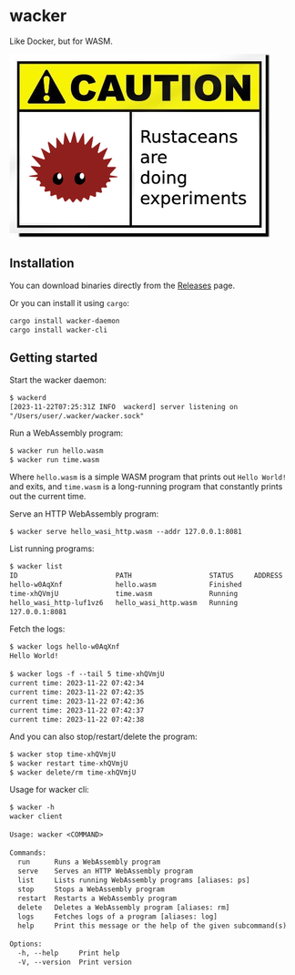 # wacker

Like Docker, but for WASM.

![CAUTION: Rustaceans are doing experiments](docs/caution.png)

## Installation

You can download binaries directly from the [Releases](https://github.com/iawia002/wacker/releases) page.

Or you can install it using `cargo`:

```
cargo install wacker-daemon
cargo install wacker-cli
```

## Getting started

Start the wacker daemon:

```
$ wackerd
[2023-11-22T07:25:31Z INFO  wackerd] server listening on "/Users/user/.wacker/wacker.sock"
```

Run a WebAssembly program:

```
$ wacker run hello.wasm
$ wacker run time.wasm
```

Where `hello.wasm` is a simple WASM program that prints out `Hello World!` and exits, and `time.wasm` is a long-running program that constantly prints out the current time.

Serve an HTTP WebAssembly program:

```
$ wacker serve hello_wasi_http.wasm --addr 127.0.0.1:8081
```

List running programs:

```
$ wacker list
ID                        PATH                   STATUS     ADDRESS
hello-w0AqXnf             hello.wasm             Finished
time-xhQVmjU              time.wasm              Running
hello_wasi_http-luf1vz6   hello_wasi_http.wasm   Running    127.0.0.1:8081
```

Fetch the logs:

```
$ wacker logs hello-w0AqXnf
Hello World!

$ wacker logs -f --tail 5 time-xhQVmjU
current time: 2023-11-22 07:42:34
current time: 2023-11-22 07:42:35
current time: 2023-11-22 07:42:36
current time: 2023-11-22 07:42:37
current time: 2023-11-22 07:42:38
```

And you can also stop/restart/delete the program:

```
$ wacker stop time-xhQVmjU
$ wacker restart time-xhQVmjU
$ wacker delete/rm time-xhQVmjU
```

Usage for wacker cli:

```
$ wacker -h
wacker client

Usage: wacker <COMMAND>

Commands:
  run      Runs a WebAssembly program
  serve    Serves an HTTP WebAssembly program
  list     Lists running WebAssembly programs [aliases: ps]
  stop     Stops a WebAssembly program
  restart  Restarts a WebAssembly program
  delete   Deletes a WebAssembly program [aliases: rm]
  logs     Fetches logs of a program [aliases: log]
  help     Print this message or the help of the given subcommand(s)

Options:
  -h, --help     Print help
  -V, --version  Print version
```
